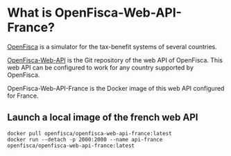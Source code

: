 # What is OpenFisca-Web-API-France?

[OpenFisca](http://www.openfisca.fr/) is a simulator for the tax-benefit systems of several countries.

[OpenFisca-Web-API](https://github.com/openfisca/openfisca-web-api) is the Git repository of the web API of OpenFisca. This web API can be configured to work for any country supported by OpenFisca.

OpenFisca-Web-API-France is the Docker image of this web API configured for France.


## Launch a local image of the french web API

```
docker pull openfisca/openfisca-web-api-france:latest
docker run --detach -p 2000:2000 --name api-france openfisca/openfisca-web-api-france:latest
```
